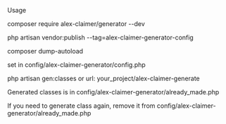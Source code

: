 Usage

composer require alex-claimer/generator --dev

php artisan vendor:publish --tag=alex-claimer-generator-config

composer dump-autoload

set in config/alex-claimer-generator/config.php

php artisan gen:classes
or
url: your_project/alex-claimer-generate

Generated classes is in config/alex-claimer-generator/already_made.php

If you need to generate class again, remove it from
config/alex-claimer-generator/already_made.php




